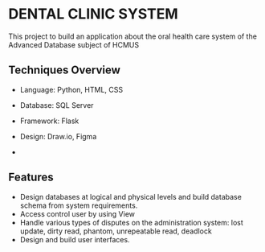 # DENTAL CLINIC SYSTEM

This project to build an application about the oral health care system of the Advanced Database subject of HCMUS

## Techniques Overview
- Language: Python, HTML, CSS

- Database: SQL Server

- Framework: Flask

- Design: Draw.io, Figma
- 
## Features
- Design databases at logical and physical levels and build database schema from system requirements.
- Access control user by using View
- Handle various types of disputes on the administration system: lost update, dirty read, phantom, unrepeatable read, deadlock
- Design and build user interfaces.
